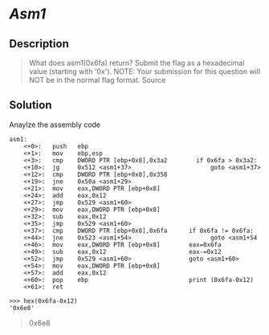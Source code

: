 # **_Asm1_**
## Description
> What does asm1(0x6fa) return? Submit the flag as a hexadecimal value (starting with '0x'). NOTE: Your submission for this question will NOT be in the normal flag format. Source

## Solution
Anaylze the assembly code
```assembly
asm1:
	<+0>:	push   ebp
	<+1>:	mov    ebp,esp
	<+3>:	cmp    DWORD PTR [ebp+0x8],0x3a2		if 0x6fa > 0x3a2:
	<+10>:	jg     0x512 <asm1+37>						goto <asm1+37>
	<+12>:	cmp    DWORD PTR [ebp+0x8],0x358		
	<+19>:	jne    0x50a <asm1+29>
	<+21>:	mov    eax,DWORD PTR [ebp+0x8]
	<+24>:	add    eax,0x12
	<+27>:	jmp    0x529 <asm1+60>
	<+29>:	mov    eax,DWORD PTR [ebp+0x8]
	<+32>:	sub    eax,0x12
	<+35>:	jmp    0x529 <asm1+60>
	<+37>:	cmp    DWORD PTR [ebp+0x8],0x6fa	  if 0x6fa != 0x6fa:
	<+44>:	jne    0x523 <asm1+54>						goto <asm1+54
	<+46>:	mov    eax,DWORD PTR [ebp+0x8]		  eax=0x6fa
	<+49>:	sub    eax,0x12						  eax-=0x12
	<+52>:	jmp    0x529 <asm1+60>				  goto <asm1+60>
	<+54>:	mov    eax,DWORD PTR [ebp+0x8]
	<+57>:	add    eax,0x12						  
	<+60>:	pop    ebp							  print (0x6fa-0x12)
	<+61>:	ret    
```
```console
>>> hex(0x6fa-0x12)
'0x6e8'
```
>0x6e8
